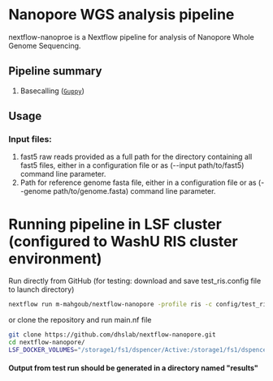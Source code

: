 <br>

# Nanopore WGS analysis pipeline  

nextflow-nanoproe is a Nextflow pipeline for analysis of Nanopore Whole Genome Sequencing.


## Pipeline summary
1. Basecalling ([`Guppy`](https://nanoporetech.com/nanopore-sequencing-data-analysis))




## Usage
### Input files:
1. fast5 raw reads provided as a full path for the directory containing all fast5 files, either in a configuration file or as (--input path/to/fast5) command line parameter.
2. Path for reference genome fasta file, either in a configuration file or as (--genome path/to/genome.fasta) command line parameter.

# Running pipeline in LSF cluster (configured to WashU RIS cluster environment)

Run directly from GitHub (for testing: download and save test_ris.config file to launch directory)
```bash
nextflow run m-mahgoub/nextflow-nanopore -profile ris -c config/test_ris.config
```
or clone the repository and run main.nf file
```bash
git clone https://github.com/dhslab/nextflow-nanopore.git
cd nextflow-nanopore/
LSF_DOCKER_VOLUMES="/storage1/fs1/dspencer/Active:/storage1/fs1/dspencer/Active /scratch1/fs1/dspencer:/scratch1/fs1/dspencer $HOME:$HOME" bsub < lsf_launch.sh
```
#### Output from test run should be generated in a directory named "results"
